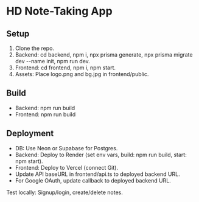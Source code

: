 # HD Note-Taking App

## Setup

1. Clone the repo.
2. Backend: cd backend, npm i, npx prisma generate, npx prisma migrate dev --name init, npm run dev.
3. Frontend: cd frontend, npm i, npm start.
4. Assets: Place logo.png and bg.jpg in frontend/public.

## Build

- Backend: npm run build
- Frontend: npm run build

## Deployment

- DB: Use Neon or Supabase for Postgres.
- Backend: Deploy to Render (set env vars, build: npm run build, start: npm start).
- Frontend: Deploy to Vercel (connect Git).
- Update API baseURL in frontend/api.ts to deployed backend URL.
- For Google OAuth, update callback to deployed backend URL.

Test locally: Signup/login, create/delete notes.
